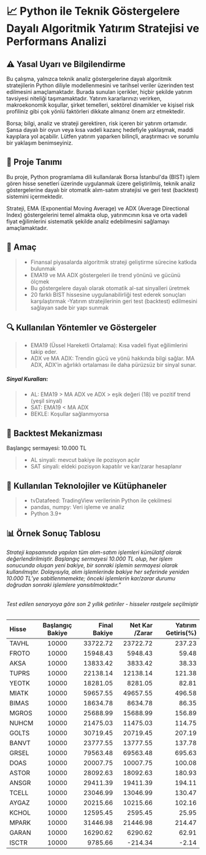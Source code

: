 # 📈 Python ile Teknik Göstergelere Dayalı Algoritmik Yatırım Stratejisi ve Performans Analizi

## ⚠️ Yasal Uyarı ve Bilgilendirme
Bu çalışma, yalnızca teknik analiz göstergelerine dayalı algoritmik stratejilerin Python diliyle modellenmesini ve tarihsel veriler üzerinden test edilmesini amaçlamaktadır. Burada sunulan içerikler, hiçbir şekilde yatırım tavsiyesi niteliği taşımamaktadır. Yatırım kararlarınızı verirken, makroekonomik koşullar, şirket temelleri, sektörel dinamikler ve kişisel risk profiliniz gibi çok yönlü faktörleri dikkate almanız önem arz etmektedir.

Borsa; bilgi, analiz ve strateji gerektiren, risk içeren bir yatırım ortamıdır. Şansa dayalı bir oyun veya kısa vadeli kazanç hedefiyle yaklaşmak, maddi kayıplara yol açabilir. Lütfen yatırım yaparken bilinçli, araştırmacı ve sorumlu bir yaklaşım benimseyiniz.



## 📌 Proje Tanımı
Bu proje, Python programlama dili kullanılarak Borsa İstanbul'da (BIST) işlem gören hisse senetleri üzerinde uygulanmak üzere geliştirilmiş, teknik analiz göstergelerine dayalı bir otomatik alım-satım stratejisi ve geri test (backtest) sistemini içermektedir.

Strateji, EMA (Exponential Moving Average) ve ADX (Average Directional Index) göstergelerini temel almakta olup, yatırımcının kısa ve orta vadeli fiyat eğilimlerini sistematik şekilde analiz edebilmesini sağlamayı amaçlamaktadır.

## 🎯 Amaç

>- Finansal piyasalarda algoritmik strateji geliştirme sürecine katkıda bulunmak
>- EMA19 ve MA ADX göstergeleri ile trend yönünü ve gücünü ölçmek
>- Bu göstergelere dayalı olarak otomatik al-sat sinyalleri üretmek
>- 20 farklı BIST hissesine uygulanabilirliği test ederek sonuçları karşılaştırmak
>-Yatırım stratejilerinin geri test (backtest) edilmesini sağlayan sade bir yapı sunmak

## 🔍 Kullanılan Yöntemler ve Göstergeler
>- EMA19 (Üssel Hareketli Ortalama): Kısa vadeli fiyat eğilimlerini takip eder.
>- ADX ve MA ADX: Trendin gücü ve yönü hakkında bilgi sağlar. MA ADX, ADX’in ağırlıklı ortalaması ile daha pürüzsüz bir sinyal sunar.
##### Sinyal Kuralları:

>- AL: EMA19 > MA ADX ve ADX > eşik değeri (18) ve pozitif trend (yeşil sinyal)
>- SAT: EMA19 < MA ADX
>- BEKLE: Koşullar sağlanmıyorsa


## 🔁 Backtest Mekanizması

Başlangıç sermayesi: 10.000 TL
>- AL sinyali: mevcut bakiye ile pozisyon açılır
>- SAT sinyali: eldeki pozisyon kapatılır ve kar/zarar hesaplanır


## 🧰 Kullanılan Teknolojiler ve Kütüphaneler

>- tvDatafeed: TradingView verilerinin Python ile çekilmesi
>- pandas, numpy: Veri işleme ve analiz
>- Python 3.9+

## 📊 Örnek Sonuç Tablosu

###### Strateji kapsamında yapılan tüm alım-satım işlemleri kümülatif olarak değerlendirilmiştir. Başlangıç sermayesi 10.000 TL olup, her işlem sonucunda oluşan yeni bakiye, bir sonraki işlemin sermayesi olarak kullanılmıştır. Dolayısıyla, alım işlemlerinde bakiye her seferinde yeniden 10.000 TL’ye sabitlenmemekte; önceki işlemlerin kar/zarar durumu doğrudan sonraki işlemlere yansıtılmaktadır.”


###### Test edilen senaryoya göre son 2 yıllık getiriler - hisseler rastgele seçilmiştir


|Hisse|Başlangıç Bakiye|Final Bakiye|Net Kar /Zarar|Yatırım Getiris(%)|
|:---|:---:|---:|---:|---:|
|TAVHL|10000|33722.72|23722.72|237.23|
|FROTO|10000|15948.43|5948.43|59.48|
|AKSA|10000|13833.42|3833.42|38.33|
|TUPRS|10000|22138.14|12138.14|121.38|
|YEOTK|10000|18281.05|8281.05|82.81|
|MIATK|10000|59657.55|49657.55|496.58|
|BIMAS|10000|18634.78|8634.78|86.35|
|MGROS|10000|25688.99|15688.99|156.89|
|NUHCM|10000|21475.03|11475.03|114.75|
|GOLTS|10000|30719.45|20719.45|207.19|
|BANVT|10000|23777.55|13777.55|137.78|
|GRSEL|10000|79563.48|69563.48|695.63|
|DOAS|10000|20007.75|10007.75|100.08|
|ASTOR|10000|28092.63|18092.63|180.93|
|ANSGR|10000|29411.39|19411.39|194.11|
|TCELL|10000|23046.99|13046.99|130.47|
|AYGAZ|10000|20215.66|10215.66|102.16|
|KCHOL|10000|12595.45|2595.45|25.95|
|MPARK|10000|31446.98|21446.98|214.47|
|GARAN|10000|16290.62|6290.62|62.91|
|ISCTR|10000|9785.66|-214.34|-2.14|













